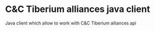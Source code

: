 # C&C Tiberium alliances java client

Java client which allow to work with C&C Tiberium alliances api

